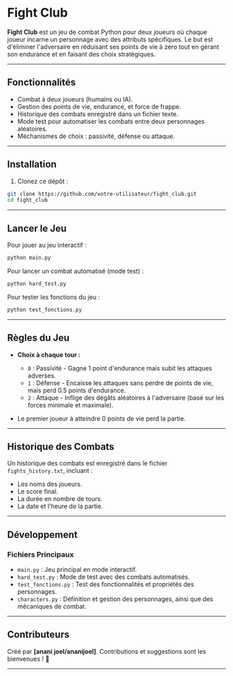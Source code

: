 # Fight Club

**Fight Club** est un jeu de combat Python pour deux joueurs où chaque joueur incarne un personnage avec des attributs spécifiques. Le but est d'éliminer l'adversaire en réduisant ses points de vie à zéro tout en gérant son endurance et en faisant des choix stratégiques.

---

## Fonctionnalités

- Combat à deux joueurs (humains ou IA).
- Gestion des points de vie, endurance, et force de frappe.
- Historique des combats enregistré dans un fichier texte.
- Mode test pour automatiser les combats entre deux personnages aléatoires.
- Méchanismes de choix : passivité, défense ou attaque.

---

## Installation

1. Clonez ce dépôt :
```bash
git clone https://github.com/votre-utilisateur/fight_club.git
cd fight_club
```

---

## Lancer le Jeu

Pour jouer au jeu interactif :

```bash
python main.py
```

Pour lancer un combat automatisé (mode test) :

```bash
python hard_test.py
```

Pour tester les fonctions du jeu :

```bash
python test_fonctions.py
```

---

## Règles du Jeu

- **Choix à chaque tour :**
    
    - `0` : Passivité - Gagne 1 point d'endurance mais subit les attaques adverses.
    - `1` : Défense - Encaisse les attaques sans perdre de points de vie, mais perd 0.5 points d'endurance.
    - `2` : Attaque - Inflige des dégâts aléatoires à l'adversaire (basé sur les forces minimale et maximale).
- Le premier joueur à atteindre 0 points de vie perd la partie.
    

---

## Historique des Combats

Un historique des combats est enregistré dans le fichier `fights_history.txt`, incluant :

- Les noms des joueurs.
- Le score final.
- La durée en nombre de tours.
- La date et l'heure de la partie.

---

## Développement

### Fichiers Principaux

- `main.py` : Jeu principal en mode interactif.
- `hard_test.py` : Mode de test avec des combats automatisés.
- `test_fonctions.py` : Test des fonctionnalités et propriétés des personnages.
- `characters.py` : Définition et gestion des personnages, ainsi que des mécaniques de combat.

---

## Contributeurs

Créé par **[anani joel/ananijoel]**. Contributions et suggestions sont les bienvenues ! 🎉

---